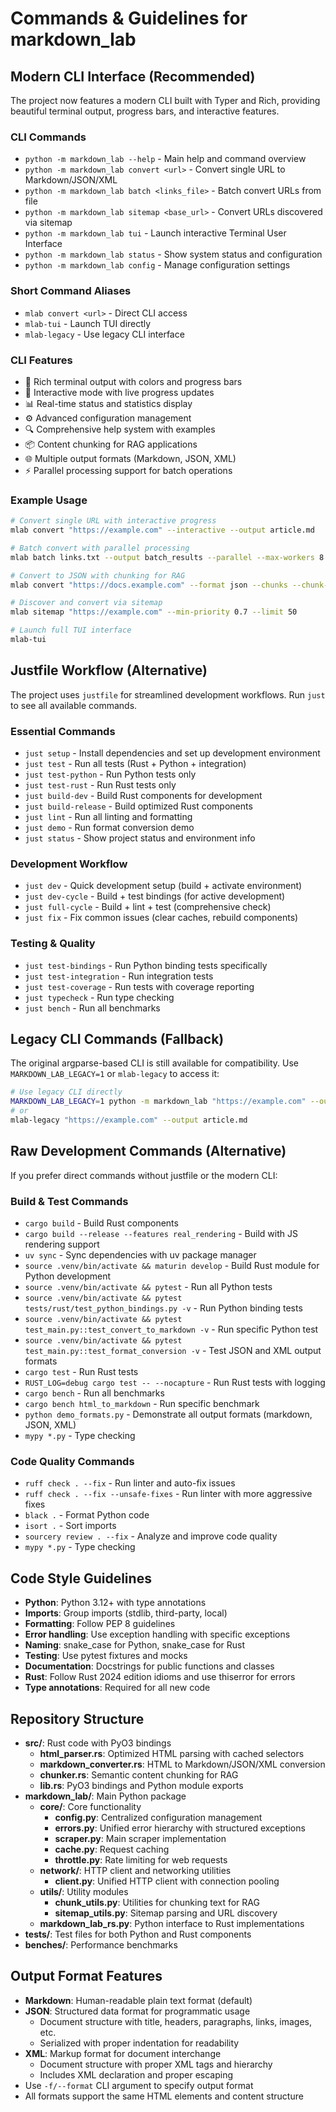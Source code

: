 # Commands & Guidelines for markdown_lab

## Modern CLI Interface (Recommended)

The project now features a modern CLI built with Typer and Rich, providing beautiful terminal output, progress bars, and interactive features.

### CLI Commands

- `python -m markdown_lab --help` - Main help and command overview
- `python -m markdown_lab convert <url>` - Convert single URL to Markdown/JSON/XML
- `python -m markdown_lab batch <links_file>` - Batch convert URLs from file
- `python -m markdown_lab sitemap <base_url>` - Convert URLs discovered via sitemap
- `python -m markdown_lab tui` - Launch interactive Terminal User Interface
- `python -m markdown_lab status` - Show system status and configuration
- `python -m markdown_lab config` - Manage configuration settings

### Short Command Aliases

- `mlab convert <url>` - Direct CLI access
- `mlab-tui` - Launch TUI directly
- `mlab-legacy` - Use legacy CLI interface

### CLI Features

- 🎨 Rich terminal output with colors and progress bars
- 🎯 Interactive mode with live progress updates
- 📊 Real-time status and statistics display
- ⚙️ Advanced configuration management
- 🔍 Comprehensive help system with examples
- 📦 Content chunking for RAG applications
- 🌐 Multiple output formats (Markdown, JSON, XML)
- ⚡ Parallel processing support for batch operations

### Example Usage

```bash
# Convert single URL with interactive progress
mlab convert "https://example.com" --interactive --output article.md

# Batch convert with parallel processing
mlab batch links.txt --output batch_results --parallel --max-workers 8

# Convert to JSON with chunking for RAG
mlab convert "https://docs.example.com" --format json --chunks --chunk-size 1500

# Discover and convert via sitemap
mlab sitemap "https://example.com" --min-priority 0.7 --limit 50

# Launch full TUI interface
mlab-tui
```

## Justfile Workflow (Alternative)

The project uses `justfile` for streamlined development workflows. Run `just` to see all available commands.

### Essential Commands

- `just setup` - Install dependencies and set up development environment
- `just test` - Run all tests (Rust + Python + integration)
- `just test-python` - Run Python tests only
- `just test-rust` - Run Rust tests only
- `just build-dev` - Build Rust components for development
- `just build-release` - Build optimized Rust components
- `just lint` - Run all linting and formatting
- `just demo` - Run format conversion demo
- `just status` - Show project status and environment info

### Development Workflow

- `just dev` - Quick development setup (build + activate environment)
- `just dev-cycle` - Build + test bindings (for active development)
- `just full-cycle` - Build + lint + test (comprehensive check)
- `just fix` - Fix common issues (clear caches, rebuild components)

### Testing & Quality

- `just test-bindings` - Run Python binding tests specifically
- `just test-integration` - Run integration tests
- `just test-coverage` - Run tests with coverage reporting
- `just typecheck` - Run type checking
- `just bench` - Run all benchmarks

## Legacy CLI Commands (Fallback)

The original argparse-based CLI is still available for compatibility. Use `MARKDOWN_LAB_LEGACY=1` or `mlab-legacy` to access it:

```bash
# Use legacy CLI directly
MARKDOWN_LAB_LEGACY=1 python -m markdown_lab "https://example.com" --output article.md
# or
mlab-legacy "https://example.com" --output article.md
```

## Raw Development Commands (Alternative)

If you prefer direct commands without justfile or the modern CLI:

### Build & Test Commands

- `cargo build` - Build Rust components
- `cargo build --release --features real_rendering` - Build with JS rendering support
- `uv sync` - Sync dependencies with uv package manager
- `source .venv/bin/activate && maturin develop` - Build Rust module for Python development
- `source .venv/bin/activate && pytest` - Run all Python tests
- `source .venv/bin/activate && pytest tests/rust/test_python_bindings.py -v` - Run Python binding tests
- `source .venv/bin/activate && pytest test_main.py::test_convert_to_markdown -v` - Run specific Python test
- `source .venv/bin/activate && pytest test_main.py::test_format_conversion -v` - Test JSON and XML output formats
- `cargo test` - Run Rust tests
- `RUST_LOG=debug cargo test -- --nocapture` - Run Rust tests with logging
- `cargo bench` - Run all benchmarks
- `cargo bench html_to_markdown` - Run specific benchmark
- `python demo_formats.py` - Demonstrate all output formats (markdown, JSON, XML)
- `mypy *.py` - Type checking

### Code Quality Commands

- `ruff check . --fix` - Run linter and auto-fix issues
- `ruff check . --fix --unsafe-fixes` - Run linter with more aggressive fixes
- `black .` - Format Python code
- `isort .` - Sort imports
- `sourcery review . --fix` - Analyze and improve code quality
- `mypy *.py` - Type checking

## Code Style Guidelines

- **Python**: Python 3.12+ with type annotations
- **Imports**: Group imports (stdlib, third-party, local)
- **Formatting**: Follow PEP 8 guidelines
- **Error handling**: Use exception handling with specific exceptions
- **Naming**: snake_case for Python, snake_case for Rust
- **Testing**: Use pytest fixtures and mocks
- **Documentation**: Docstrings for public functions and classes
- **Rust**: Follow Rust 2024 edition idioms and use thiserror for errors
- **Type annotations**: Required for all new code

## Repository Structure

- **src/**: Rust code with PyO3 bindings
  - **html_parser.rs**: Optimized HTML parsing with cached selectors
  - **markdown_converter.rs**: HTML to Markdown/JSON/XML conversion
  - **chunker.rs**: Semantic content chunking for RAG
  - **lib.rs**: PyO3 bindings and Python module exports
- **markdown_lab/**: Main Python package
  - **core/**: Core functionality
    - **config.py**: Centralized configuration management
    - **errors.py**: Unified error hierarchy with structured exceptions
    - **scraper.py**: Main scraper implementation
    - **cache.py**: Request caching
    - **throttle.py**: Rate limiting for web requests
  - **network/**: HTTP client and networking utilities
    - **client.py**: Unified HTTP client with connection pooling
  - **utils/**: Utility modules
    - **chunk_utils.py**: Utilities for chunking text for RAG
    - **sitemap_utils.py**: Sitemap parsing and URL discovery
  - **markdown_lab_rs.py**: Python interface to Rust implementations
- **tests/**: Test files for both Python and Rust components
- **benches/**: Performance benchmarks

## Output Format Features

- **Markdown**: Human-readable plain text format (default)
- **JSON**: Structured data format for programmatic usage
  - Document structure with title, headers, paragraphs, links, images, etc.
  - Serialized with proper indentation for readability
- **XML**: Markup format for document interchange
  - Document structure with proper XML tags and hierarchy
  - Includes XML declaration and proper escaping
- Use `-f/--format` CLI argument to specify output format
- All formats support the same HTML elements and content structure
